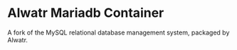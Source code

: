 # Alwatr Mariadb Container

A fork of the MySQL relational database management system, packaged by Alwatr.
